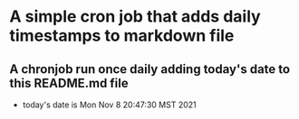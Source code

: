 A simple cron job that adds daily timestamps to markdown file
============================================================
## A chronjob run once daily adding today's date to this README.md file
* today's date is Mon Nov  8 20:47:30 MST 2021
